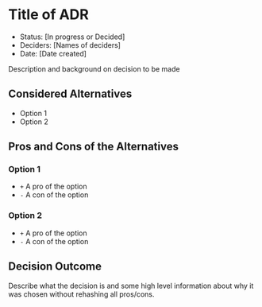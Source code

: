 # Title of ADR

* Status: [In progress or Decided]
* Deciders: [Names of deciders]
* Date: [Date created]

Description and background on decision to be made

## Considered Alternatives

* Option 1
* Option 2

## Pros and Cons of the Alternatives

### Option 1

* `+` A pro of the option
* `-` A con of the option

### Option 2

* `+` A pro of the option
* `-` A con of the option

## Decision Outcome

Describe what the decision is and some high level information about why it was chosen without rehashing all pros/cons.
